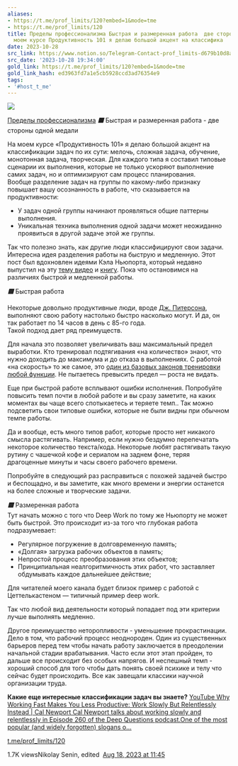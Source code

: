 ```yaml
---
aliases:
- https://t.me/prof_limits/120?embed=1&mode=tme
- https://t.me/prof_limits/120
title: Пределы профессионализма Быстрая и размеренная работа  две стороны одной медали  На
  моем курсе Продуктивность 101 я делаю большой акцент на классифика
date: 2023-10-28
src_link: https://www.notion.so/Telegram-Contact-prof_limits-d679b10d8a004db18d04ae7d9025611c
src_date: '2023-10-28 19:34:00'
gold_link: https://t.me/prof_limits/120?embed=1&mode=tme
gold_link_hash: ed3963fd7a1e5cb5928ccd3ad76354e9
tags:
- '#host_t_me'
---
```




[*![](https://cdn4.cdn-telegram.org/file/tEsBSsznoiP34IYDyQWw1kuFMvM49LNcx6Vt8yU35pz4E-33hJeXgLct5wnnHPcGtIRFTmHpvWNd73ucYjykIOEciUUuW3DyoPQ_KYsrJPZES65HhUSFDb9iU_JOd7TsnJ0RdX5NT58LYu8XLUx9997mVaXKkR863-LNd7_dIvM0bo68wRHG1N-p2wwfMTdkZNDvHcbCEgp6TpIlwdHT0umdklILaT4t1Pm4q7TDBTaIgbSoLe931SgtZTaCPevqExNPPT0QufoAoaE1JkJjm163pxC5wJMamggDvK4BNvc-1Qrfoi49eoTdO5K4y406tjHWnDqQt0hMI3eVd5G4Aw.jpg)*](https://t.me/prof_limits)



[Пределы профессионализма](https://t.me/prof_limits)
***🟥*** Быстрая и размеренная работа - две стороны одной медали  
  
На моем курсе «Продуктивность 101» я делаю большой акцент на классификации задач по их сути: мелочь, сложная задача, обучение, монотонная задача, творческая. Для каждого типа я составил типовые сценарии их выполнения, которые не только ускоряют выполнение самих задач, но и оптимизируют сам процесс планирования.  
Вообще разделение задач на группы по какому-либо признаку повышает вашу осознанность в работе, что сказывается на продуктивности:  
  
- У задач одной группы начинают проявляться общие паттерны выполнения.  
- Уникальная техника выполнения одной задачи может неожиданно проявиться в другой задаче этой же группы.  
  
Так что полезно знать, как другие люди классифицируют свои задачи. Интересна идея разделения работы на быструю и медленную. Этот пост был вдохновлен идеями Кэла Ньюпорта, который недавно выпустил на эту [тему видео](https://www.youtube.com/watch?v=wJkIChs7v7o&t=757s) и [книгу](https://www.amazon.com/Slow-Productivity-Accomplishment-Without-Burnout/dp/0593544854). Пока что остановимся на различиях быстрой и медленной работы.  
  
***🟨*** Быстрая работа  
  
Некоторые довольно продуктивные люди, вроде [Дж. Питерсона](https://youtu.be/1UhdQud45p4?t=7), выполняют свою работу настолько быстро насколько могут. И да, он так работает по 14 часов в день с 85-го года.  
Такой подход дает ряд преимуществ.   
  
Для начала это позволяет увеличивать ваш максимальный предел выработки. Кто тренировал подтягивания «на количество» знают, что нужно доходить до максимума и до отказа в выполнениях. С работой «на скорость» то же самое, это [один из базовых законов тренировки любой функции](https://vikent.ru/enc/6752/). Не пытаетесь превысить предел — роста не видать.  
  
Еще при быстрой работе всплывают ошибки исполнения. Попробуйте повысить темп почти в любой работе и вы сразу заметите, на каких моментах вы чаще всего спотыкаетесь и теряете темп.. Так можно подсветить свои типовые ошибки, которые не были видны при обычном темпе работы.  
  
Да и вообще, есть много типов работ, которые просто нет никакого смысла растягивать. Например, если нужно бездумно перепечатать некоторое количество текста/кода. Некоторые любят растягивать такую рутину с чашечкой кофе и сериалом на заднем фоне, теряя драгоценные минуты и часы своего рабочего времени.   
  
Попробуйте в следующий раз расправиться с похожей задачей быстро и беспощадно, и вы заметите, как много времени и энергии останется на более сложные и творческие задачи.  
  
***🟨*** Размеренная работа  
Тут начать можно с того что Deep Work по тому же Ньюпорту не может быть быстрой. Это происходит из-за того что глубокая работа подразумевает:  
  
- Регулярное погружение в долговременную память;   
- «Долгая» загрузка рабочих объектов в память;  
- Непростой процесс преобразования этих объектов;   
- Принципиальная неалгоритмичность этих работ, что заставляет обдумывать каждое дальнейшее действие;   
  
Для читателей моего канала будет близок пример с работой с Цеттелькастеном — типичный пример deep work.  
  
Так что любой вид деятельности который попадает под эти критерии лучше выполнять медленно.  
  
Другое преимущество неторопливости - уменьшение прокрастинации. Дело в том, что рабочий процесс неоднороден. Один из существенных барьеров перед тем чтобы начать работу заключается в преодолении начальной стадии врабатывания. Часто если этот этап пройден, то дальше все происходит без особых напрягов. И неспешный темп - хороший способ для того чтобы дать понять своей психике и телу что сейчас будет происходить. Все как завещали классики научной организации труда.   
  
**Какие еще интересные классификации задач вы знаете?**
[YouTube
Why Working Fast Makes You Less Productive: Work Slowly But Relentlessly Instead | Cal Newport
Cal Newport talks about working slowly and relentlessly in Episode 260 of the Deep Questions podcast.One of the most popular (and widely forgotten) slogans o...](https://www.youtube.com/watch?v=wJkIChs7v7o&t=757s)

[t.me/prof\_limits/120](https://t.me/prof_limits/120)

1.7K viewsNikolay Senin, edited  [Aug 18, 2023 at 11:45](https://t.me/prof_limits/120)